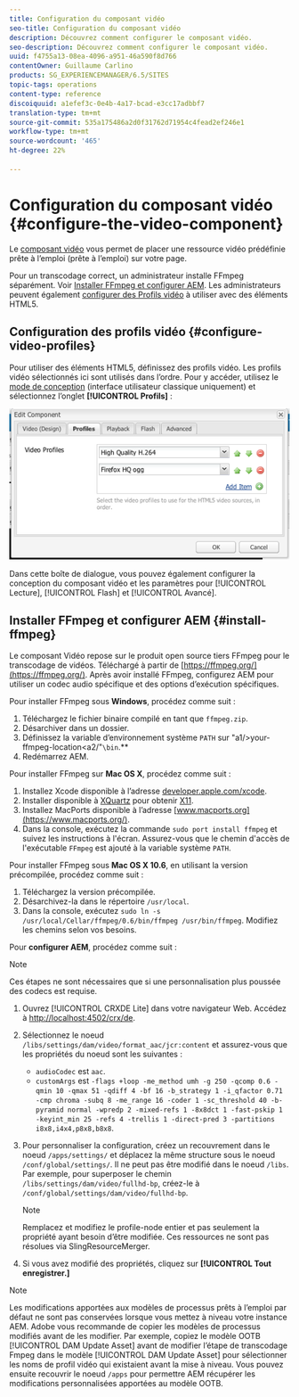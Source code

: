 ```yaml
---
title: Configuration du composant vidéo
seo-title: Configuration du composant vidéo
description: Découvrez comment configurer le composant vidéo.
seo-description: Découvrez comment configurer le composant vidéo.
uuid: f4755a13-08ea-4096-a951-46a590f8d766
contentOwner: Guillaume Carlino
products: SG_EXPERIENCEMANAGER/6.5/SITES
topic-tags: operations
content-type: reference
discoiquuid: a1efef3c-0e4b-4a17-bcad-e3cc17adbbf7
translation-type: tm+mt
source-git-commit: 535a175486a2d0f31762d71954c4fead2ef246e1
workflow-type: tm+mt
source-wordcount: '465'
ht-degree: 22%

---
```



# Configuration du composant vidéo  {#configure-the-video-component}

Le [composant vidéo](/help/sites-authoring/default-components-foundation.md#video) vous permet de placer une ressource vidéo prédéfinie prête à l’emploi (prête à l’emploi) sur votre page.

Pour un transcodage correct, un administrateur installe FFmpeg séparément. Voir [Installer FFmpeg et configurer AEM](#install-ffmpeg). Les administrateurs peuvent également [configurer des Profils vidéo](#configure-video-profiles) à utiliser avec des éléments HTML5.

## Configuration des profils vidéo {#configure-video-profiles}

Pour utiliser des éléments HTML5, définissez des profils vidéo. Les profils vidéo sélectionnés ici sont utilisés dans l’ordre. Pour y accéder, utilisez le [mode de conception](/help/sites-authoring/default-components-designmode.md) (interface utilisateur classique uniquement) et sélectionnez l’onglet **[!UICONTROL Profils]** :

![chlimage_1-317](assets/chlimage_1-317.png)

Dans cette boîte de dialogue, vous pouvez également configurer la conception du composant vidéo et les paramètres pour [!UICONTROL Lecture], [!UICONTROL Flash] et [!UICONTROL Avancé].

## Installer FFmpeg et configurer AEM {#install-ffmpeg}

Le composant Vidéo repose sur le produit open source tiers FFmpeg pour le transcodage de vidéos. Téléchargé à partir de [https://ffmpeg.org/](https://ffmpeg.org/). Après avoir installé FFmpeg, configurez AEM pour utiliser un codec audio spécifique et des options d’exécution spécifiques.

Pour installer FFmpeg sous **Windows**, procédez comme suit :

1. Téléchargez le fichier binaire compilé en tant que `ffmpeg.zip`.
1. Désarchiver dans un dossier.
1. Définissez la variable d’environnement système `PATH` sur &quot;a1/>your-ffmpeg-location&lt;a2/&quot;`\bin`.**
1. Redémarrez AEM.

Pour installer FFmpeg sur **Mac OS X**, procédez comme suit :

1. Installez Xcode disponible à l’adresse [developer.apple.com/xcode](https://developer.apple.com/xcode/).
1. Installer disponible à [XQuartz](https://www.xquartz.org) pour obtenir [X11](https://support.apple.com/fr-fr/HT201341).
1. Installez MacPorts disponible à l’adresse [www.macports.org](https://www.macports.org/).
1. Dans la console, exécutez la commande `sudo port install ffmpeg` et suivez les instructions à l&#39;écran. Assurez-vous que le chemin d&#39;accès de l&#39;exécutable `FFmpeg` est ajouté à la variable système `PATH`.

Pour installer FFmpeg sous **Mac OS X 10.6**, en utilisant la version précompilée, procédez comme suit :

1. Téléchargez la version précompilée.
1. Désarchivez-la dans le répertoire `/usr/local`.
1. Dans la console, exécutez `sudo ln -s /usr/local/Cellar/ffmpeg/0.6/bin/ffmpeg /usr/bin/ffmpeg`. Modifiez les chemins selon vos besoins.

Pour **configurer AEM**, procédez comme suit :

>[!NOTE]
>
>Ces étapes ne sont nécessaires que si une personnalisation plus poussée des codecs est requise.

1. Ouvrez [!UICONTROL CRXDE Lite] dans votre navigateur Web. Accédez à [http://localhost:4502/crx/de](http://localhost:4502/crx/de).
2. Sélectionnez le noeud `/libs/settings/dam/video/format_aac/jcr:content` et assurez-vous que les propriétés du noeud sont les suivantes :

   * `audioCodec` est `aac`.
   * `customArgs` est `-flags +loop -me_method umh -g 250 -qcomp 0.6 -qmin 10 -qmax 51 -qdiff 4 -bf 16 -b_strategy 1 -i_qfactor 0.71 -cmp chroma -subq 8 -me_range 16 -coder 1 -sc_threshold 40 -b-pyramid normal -wpredp 2 -mixed-refs 1 -8x8dct 1 -fast-pskip 1 -keyint_min 25 -refs 4 -trellis 1 -direct-pred 3 -partitions i8x8,i4x4,p8x8,b8x8`.

3. Pour personnaliser la configuration, créez un recouvrement dans le noeud `/apps/settings/` et déplacez la même structure sous le noeud `/conf/global/settings/`. Il ne peut pas être modifié dans le noeud `/libs`. Par exemple, pour superposer le chemin `/libs/settings/dam/video/fullhd-bp`, créez-le à `/conf/global/settings/dam/video/fullhd-bp`.

   >[!NOTE]
   >
   >Remplacez et modifiez le profile-node entier et pas seulement la propriété ayant besoin d’être modifiée. Ces ressources ne sont pas résolues via SlingResourceMerger.

4. Si vous avez modifié des propriétés, cliquez sur **[!UICONTROL Tout enregistrer.]**

>[!NOTE]
>
>Les modifications apportées aux modèles de processus prêts à l’emploi par défaut ne sont pas conservées lorsque vous mettez à niveau votre instance AEM. Adobe vous recommande de copier les modèles de processus modifiés avant de les modifier. Par exemple, copiez le modèle OOTB [!UICONTROL DAM Update Asset] avant de modifier l’étape de transcodage Fmpeg dans le modèle [!UICONTROL DAM Update Asset] pour sélectionner les noms de profil vidéo qui existaient avant la mise à niveau. Vous pouvez ensuite recouvrir le noeud `/apps` pour permettre AEM récupérer les modifications personnalisées apportées au modèle OOTB.
